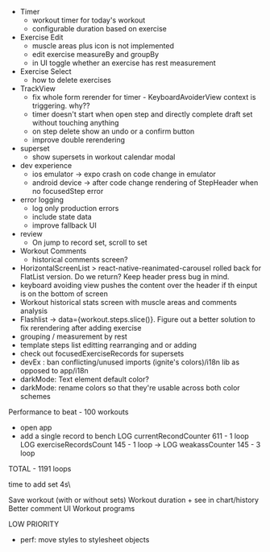 - Timer
  - workout timer for today's workout
  - configurable duration based on exercise
- Exercise Edit
  - muscle areas plus icon is not implemented
  - edit exercise measureBy and groupBy
  - in UI toggle whether an exercise has rest measurement
- Exercise Select
  - how to delete exercises
- TrackView
  - fix whole form rerender for timer - KeyboardAvoiderView context is triggering. why??
  - timer doesn't start when open step and directly complete draft set without touching anything
  - on step delete show an undo or a confirm button
  - improve double rerendering
- superset
  - show supersets in workout calendar modal
- dev experience
  - ios emulator -> expo crash on code change in emulator
  - android device -> after code change rendering of StepHeader when no focusedStep error
- error logging
  - log only production errors
  - include state data
  - improve fallback UI
- review
  - On jump to record set, scroll to set
- Workout Comments
  - historical comments screen?
- HorizontalScreenList > react-native-reanimated-carousel rolled back for FlatList version. Do we return? Keep header press bug in mind.
- keyboard avoiding view pushes the content over the header if th einput is on the bottom of screen
- Workout historical stats screen with muscle areas and comments analysis
- Flashlist -> data={workout.steps.slice()}. Figure out a better solution to fix rerendering after adding exercise
- grouping / measurement by rest
- template steps list editting rearranging and or adding
- check out focusedExerciseRecords for supersets
- devEx : ban conflicting/unused imports (ignite's colors)/i18n lib as opposed to app/i18n
- darkMode: Text element default color?
- darkMode: rename colors so that they're usable across both color schemes

Performance to beat -
100 workouts

- open app
- add a single record to bench
  LOG currentRecondCounter 611 - 1 loop
  LOG exerciseRecordsCount 145 - 1 loop
  -> LOG weakassCounter 145 - 3 loop

TOTAL - 1191 loops

time to add set 4s\

Save workout (with or without sets)
Workout duration + see in chart/history
Better comment UI
Workout programs

LOW PRIORITY

- perf: move styles to stylesheet objects

